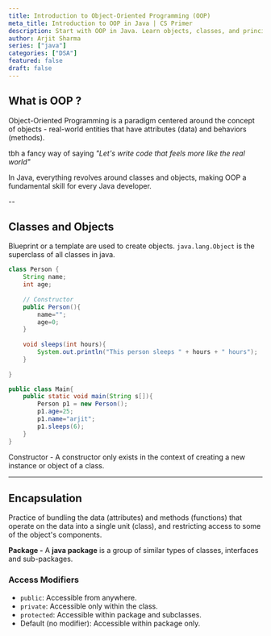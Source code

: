 ```yaml
---
title: Introduction to Object-Oriented Programming (OOP)
meta_title: Introduction to OOP in Java | CS Primer
description: Start with OOP in Java. Learn objects, classes, and principles for structured programming in CS.
author: Arjit Sharma
series: ["java"]
categories: ["DSA"]
featured: false
draft: false
---
```


## What is OOP ?

Object-Oriented Programming is a paradigm centered around the concept of objects - real-world entities that have attributes (data) and behaviors (methods).

tbh a fancy way of saying _"Let's write code that feels more like the real world"_

In Java, everything revolves around classes and objects, making OOP a fundamental skill for every Java developer.

--
## Classes and Objects

Blueprint or a template are used to create objects. 
`java.lang.Object` is the superclass of all classes in java.

```java
class Person {
	String name;
	int age;
	
	// Constructor
	public Person(){
		name="";
		age=0;
	}
	
	void sleeps(int hours){
		System.out.println("This person sleeps " + hours + " hours");
	}
	
}

public class Main{
	public static void main(String s[]){
		Person p1 = new Person();
		p1.age=25;
		p1.name="arjit";
		p1.sleeps(6);
	}
}
```
Constructor - A constructor only exists in the context of creating a new instance or object of a class.

---
## Encapsulation

Practice of bundling the data (attributes) and methods (functions) that operate on the data into a single unit (class), and restricting access to some of the object's components.

**Package -** A **java package** is a group of similar types of classes, interfaces and sub-packages.

### **Access Modifiers**

- `public`: Accessible from anywhere.
- `private`: Accessible only within the class.
- `protected`: Accessible within package and subclasses.
- Default (no modifier): Accessible within package only.
